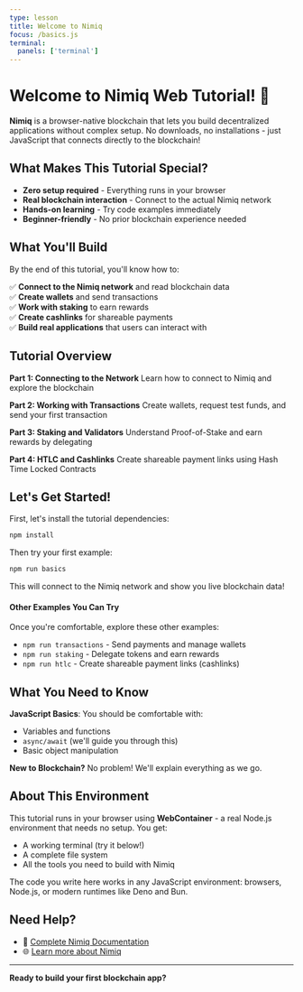 ```yaml
---
type: lesson
title: Welcome to Nimiq
focus: /basics.js
terminal:
  panels: ['terminal']
---
```


# Welcome to Nimiq Web Tutorial! 🚀

**Nimiq** is a browser-native blockchain that lets you build decentralized applications without complex setup. No downloads, no installations - just JavaScript that connects directly to the blockchain!

## What Makes This Tutorial Special?

- **Zero setup required** - Everything runs in your browser
- **Real blockchain interaction** - Connect to the actual Nimiq network
- **Hands-on learning** - Try code examples immediately
- **Beginner-friendly** - No prior blockchain experience needed

## What You'll Build

By the end of this tutorial, you'll know how to:

✅ **Connect to the Nimiq network** and read blockchain data  
✅ **Create wallets** and send transactions  
✅ **Work with staking** to earn rewards  
✅ **Create cashlinks** for shareable payments  
✅ **Build real applications** that users can interact with

## Tutorial Overview

**Part 1: Connecting to the Network**
Learn how to connect to Nimiq and explore the blockchain

**Part 2: Working with Transactions**
Create wallets, request test funds, and send your first transaction

**Part 3: Staking and Validators**
Understand Proof-of-Stake and earn rewards by delegating

**Part 4: HTLC and Cashlinks**
Create shareable payment links using Hash Time Locked Contracts

## Let's Get Started!

First, let's install the tutorial dependencies:

```bash
npm install
```

Then try your first example:

```bash
npm run basics
```

This will connect to the Nimiq network and show you live blockchain data!

#### Other Examples You Can Try

Once you're comfortable, explore these other examples:

- `npm run transactions` - Send payments and manage wallets
- `npm run staking` - Delegate tokens and earn rewards
- `npm run htlc` - Create shareable payment links (cashlinks)

## What You Need to Know

**JavaScript Basics**: You should be comfortable with:
- Variables and functions
- `async/await` (we'll guide you through this)
- Basic object manipulation

**New to Blockchain?** No problem! We'll explain everything as we go.

## About This Environment

This tutorial runs in your browser using **WebContainer** - a real Node.js environment that needs no setup. You get:

- A working terminal (try it below!)
- A complete file system
- All the tools you need to build with Nimiq

The code you write here works in any JavaScript environment: browsers, Node.js, or modern runtimes like Deno and Bun.

## Need Help?

- 📖 [Complete Nimiq Documentation](https://nimiq.dev)
- 🌐 [Learn more about Nimiq](https://nimiq.com)

---

**Ready to build your first blockchain app?** 
